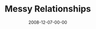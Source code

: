 ---
layout: message
category: message
series: "We Wish You A Messy Christmas"
title: "Messy Relationships"
date: 2008-12-07-00-00
message_id: 537
audio-description: "Brian Tome discusses how Jesus' arrival causes a beautiful  mess in our lives."
audio: "http://s3.amazonaws.com/crossroadsaudiomessages/messyxmas2.mp3"
audio-title: "Messy Choices"
audio-duration: "29:29"
notes-description: " "
notes: "http://www.crossroads.net/players/media/hq/SN_12_06-07_08.pdf "
notes-title: "Messy Relationships (Study Notes)"
program-description: ""
program: "http://www.crossroads.net/players/media/hq/1206_07Program.pdf"
program-title: "Messy Relationships (Program)"
video-description: "Brian Tome discusses how Jesus' arrival creates a beautiful mess in our lives."
video-title: "Messy Relationships"
video: "https://s3.amazonaws.com/crossroadsvideomessages/MessyXmas2.mp4"
video-poster: "https://www.crossroads.net/uploadedfiles/messyxmas2-still.jpg"
audio-description: "Brian Tome discusses how Jesus' arrival creates a beautiful mess in our lives."
audio: "http://s3.amazonaws.com/crossroadsaudiomessages/messyxmas2.mp3"
audio-title: "Messy Relationships"
audio-duration: "29:29"
---